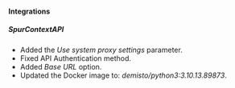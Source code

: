 
#### Integrations

##### SpurContextAPI 

- Added the *Use system proxy settings* parameter. 
- Fixed API Authentication method.
- Added *Base URL* option.
- Updated the Docker image to: *demisto/python3:3.10.13.89873*.
